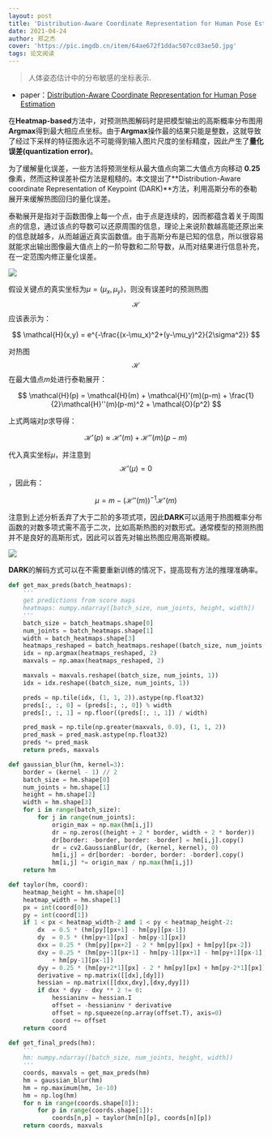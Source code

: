 ```yaml
---
layout: post
title: 'Distribution-Aware Coordinate Representation for Human Pose Estimation'
date: 2021-04-24
author: 郑之杰
cover: 'https://pic.imgdb.cn/item/64ae672f1ddac507cc03ae50.jpg'
tags: 论文阅读
---
```


> 人体姿态估计中的分布敏感的坐标表示.

- paper：[Distribution-Aware Coordinate Representation for Human Pose Estimation](https://arxiv.org/abs/1910.06278)

在**Heatmap-based**方法中，对预测热图解码时是把模型输出的高斯概率分布图用**Argmax**得到最大相应点坐标。由于**Argmax**操作最的结果只能是整数，这就导致了经过下采样的特征图永远不可能得到输入图片尺度的坐标精度，因此产生了**量化误差(quantization error)**。

为了缓解量化误差，一些方法将预测坐标从最大值点向第二大值点方向移动 **0.25** 像素，然而这种误差补偿方法是粗糙的。本文提出了**Distribution-Aware coordinate Representation of Keypoint (DARK)**方法，利用高斯分布的泰勒展开来缓解热图回归的量化误差。

泰勒展开是指对于函数图像上每一个点，由于点是连续的，因而都蕴含着关于周围点的信息，通过该点的导数可以还原周围的信息，理论上来说阶数越高能还原出来的信息就越多，从而越逼近真实函数值。由于高斯分布是已知的信息，所以很容易就能求出输出图像最大值点上的一阶导数和二阶导数，从而对结果进行信息补充，在一定范围内修正量化误差。

![](https://pic.imgdb.cn/item/64ae6c021ddac507cc17ad27.jpg)

假设关键点的真实坐标为$\mu=(\mu_x,\mu_y)$，则没有误差时的预测热图$$\mathcal{H}$$应该表示为：

$$
\mathcal{H}(x,y) = e^{-\frac{(x-\mu_x)^2+(y-\mu_y)^2}{2\sigma^2}}
$$

对热图$$\mathcal{H}$$在最大值点$m$处进行泰勒展开：

$$
\mathcal{H}(p) = \mathcal{H}(m) + \mathcal{H}'(m)(p-m) + \frac{1}{2}\mathcal{H}''(m)(p-m)^2 + \mathcal{O}(p^2)
$$

上式两端对$p$求导得：

$$
\mathcal{H}'(p) \approx  \mathcal{H}'(m) + \mathcal{H}''(m)(p-m)
$$

代入真实坐标$\mu$，并注意到$$\mathcal{H}'(\mu)=0$$，因此有：

$$
\mu = m-(\mathcal{H}''(m))^{-1} \mathcal{H}'(m)
$$

注意到上述分析丢弃了大于二阶的多项式项，因此**DARK**可以适用于热图概率分布函数的对数多项式需不高于二次，比如高斯热图的对数形式。通常模型的预测热图并不是良好的高斯形式，因此可以首先对输出热图应用高斯模糊。

![](https://pic.imgdb.cn/item/64ae6d321ddac507cc1d22fe.jpg)

**DARK**的解码方式可以在不需要重新训练的情况下，提高现有方法的推理准确率。

```python
def get_max_preds(batch_heatmaps):
    '''
    get predictions from score maps
    heatmaps: numpy.ndarray([batch_size, num_joints, height, width])
    '''
    batch_size = batch_heatmaps.shape[0]
    num_joints = batch_heatmaps.shape[1]
    width = batch_heatmaps.shape[3]
    heatmaps_reshaped = batch_heatmaps.reshape((batch_size, num_joints, -1))
    idx = np.argmax(heatmaps_reshaped, 2)
    maxvals = np.amax(heatmaps_reshaped, 2)

    maxvals = maxvals.reshape((batch_size, num_joints, 1))
    idx = idx.reshape((batch_size, num_joints, 1))

    preds = np.tile(idx, (1, 1, 2)).astype(np.float32)
    preds[:, :, 0] = (preds[:, :, 0]) % width
    preds[:, :, 1] = np.floor((preds[:, :, 1]) / width)

    pred_mask = np.tile(np.greater(maxvals, 0.0), (1, 1, 2))
    pred_mask = pred_mask.astype(np.float32)
    preds *= pred_mask
    return preds, maxvals

def gaussian_blur(hm, kernel=3):
    border = (kernel - 1) // 2
    batch_size = hm.shape[0]
    num_joints = hm.shape[1]
    height = hm.shape[2]
    width = hm.shape[3]
    for i in range(batch_size):
        for j in range(num_joints):
            origin_max = np.max(hm[i,j])
            dr = np.zeros((height + 2 * border, width + 2 * border))
            dr[border: -border, border: -border] = hm[i,j].copy()
            dr = cv2.GaussianBlur(dr, (kernel, kernel), 0)
            hm[i,j] = dr[border: -border, border: -border].copy()
            hm[i,j] *= origin_max / np.max(hm[i,j])
    return hm

def taylor(hm, coord):
    heatmap_height = hm.shape[0]
    heatmap_width = hm.shape[1]
    px = int(coord[0])
    py = int(coord[1])
    if 1 < px < heatmap_width-2 and 1 < py < heatmap_height-2:
        dx  = 0.5 * (hm[py][px+1] - hm[py][px-1])
        dy  = 0.5 * (hm[py+1][px] - hm[py-1][px])
        dxx = 0.25 * (hm[py][px+2] - 2 * hm[py][px] + hm[py][px-2])
        dxy = 0.25 * (hm[py+1][px+1] - hm[py-1][px+1] - hm[py+1][px-1] \
            + hm[py-1][px-1])
        dyy = 0.25 * (hm[py+2*1][px] - 2 * hm[py][px] + hm[py-2*1][px])
        derivative = np.matrix([[dx],[dy]])
        hessian = np.matrix([[dxx,dxy],[dxy,dyy]])
        if dxx * dyy - dxy ** 2 != 0:
            hessianinv = hessian.I
            offset = -hessianinv * derivative
            offset = np.squeeze(np.array(offset.T), axis=0)
            coord += offset
    return coord

def get_final_preds(hm):
    '''
    hm: numpy.ndarray([batch_size, num_joints, height, width])
    '''
    coords, maxvals = get_max_preds(hm)
    hm = gaussian_blur(hm)
    hm = np.maximum(hm, 1e-10)
    hm = np.log(hm)
    for n in range(coords.shape[0]):
        for p in range(coords.shape[1]):
            coords[n,p] = taylor(hm[n][p], coords[n][p])
    return coords, maxvals
```